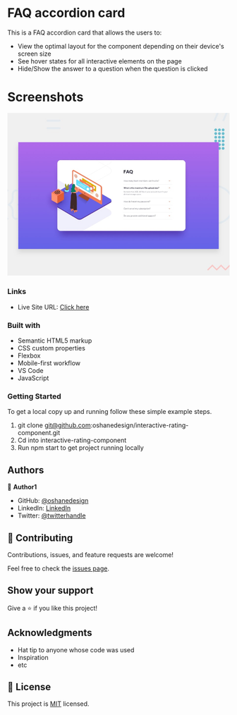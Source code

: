 # FAQ accordion card

This is a FAQ accordion card that allows the users to:

- View the optimal layout for the component depending on their device's screen size 
- See hover states for all interactive elements on the page 
- Hide/Show the answer to a question when the question is clicked



# Screenshots
![Design preview for the FAQ accordion card coding challenge](./design/desktop-preview.jpg)

### Links


- Live Site URL: [Click here](https://oshanedesign.github.io/faq-accordion-card-main/)


### Built with

- Semantic HTML5 markup
- CSS custom properties
- Flexbox
- Mobile-first workflow
- VS Code
- JavaScript

### Getting Started

To get a local copy up and running follow these simple example steps.

1. git clone git@github.com:oshanedesign/interactive-rating-component.git
2. Cd into interactive-rating-component
3. Run npm start to get project running locally

## Authors

👤 **Author1**

- GitHub: [@oshanedesign](https://github.com/oshanedesign)
- LinkedIn: [LinkedIn](https://www.linkedin.com/in/ocreary/)
- Twitter: [@twitterhandle](https://twitter.com/oshanedesign)


## 🤝 Contributing

Contributions, issues, and feature requests are welcome!

Feel free to check the [issues page](../../issues/).

## Show your support

Give a ⭐️ if you like this project!

## Acknowledgments

- Hat tip to anyone whose code was used
- Inspiration
- etc

## 📝 License

This project is [MIT](./MIT.md) licensed.